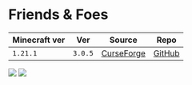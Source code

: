 # Friends & Foes

| Minecraft ver | Ver     | Source                                                                            | Repo                                                   |
| ------------- | ------- | --------------------------------------------------------------------------------- | ------------------------------------------------------ |
| `1.21.1`      | `3.0.5` | [CurseForge](https://www.curseforge.com/minecraft/mc-mods/friends-and-foes-forge) | [GitHub](https://github.com/Faboslav/friends-and-foes) |

![](https://raw.githubusercontent.com/Faboslav/friends-and-foes/master/.github/assets/page/logo.png)
![](https://media.forgecdn.net/attachments/975/872/crab_1.webp)